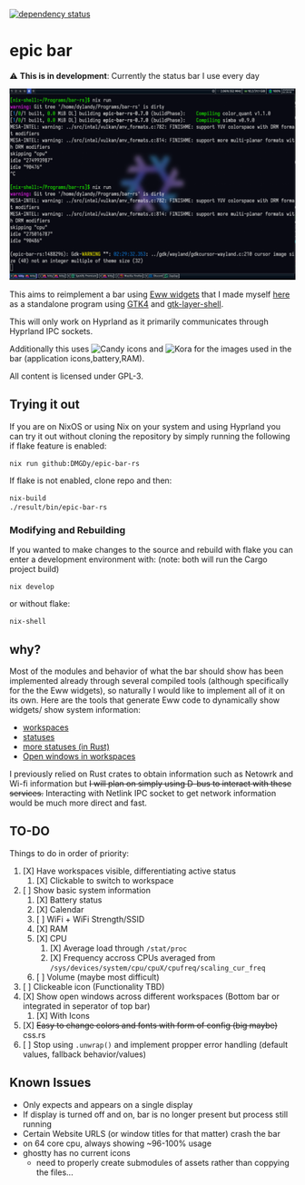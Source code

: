[![dependency status](https://deps.rs/repo/github/DMGDy/epic-bar-rs/status.svg)](https://deps.rs/repo/github/DMGDy/epic-bar-rs)

# epic bar

:warning: **This is in development**: Currently the status bar I use every day

![First progress image](sample/update2.png "Current State")


This aims to reimplement a bar using [Eww widgets](https://github.com/elkowar/eww) that I made myself 
[here](https://github.com/DMGDy/eww-bar) as a standalone program using [GTK4](https://docs.gtk.org/gtk4/) 
and [gtk-layer-shell](https://github.com/wmww/gtk-layer-shell). 

This will only work on Hyprland as it primarily
communicates through Hyprland IPC sockets.

Additionally this uses ![Candy icons](https://github.com/EliverLara/candy-icons) and ![Kora](https://github.com/bikass/kora) for the images used in the bar (application icons,battery,RAM).

All content is licensed under GPL-3.

## Trying it out
If you are on NixOS or using Nix on your system and using Hyprland you can try it out without cloning the repository
by simply running the following if flake feature is enabled:
```
nix run github:DMGDy/epic-bar-rs
```
If flake is not enabled, clone repo and then:
```
nix-build
./result/bin/epic-bar-rs
```

### Modifying and Rebuilding
If you wanted to make changes to the source and rebuild with flake you can enter a development environment with:
(note: both will run the Cargo project build)
```
nix develop
```
or without flake:
```
nix-shell
```

## why?

Most of the modules and behavior of what the bar should show has been implemented already through 
several compiled tools (although specifically for the the Eww widgets), so naturally I would like 
to implement all of it on its own. Here are the tools that generate Eww code to dynamically show widgets/
show system information:

* [workspaces](https://github.com/DMGDy/eww-workspaces)
* [statuses](https://github.com/DMGDy/statuses)
* [more statuses (in Rust)](https://github.com/DMGDy/statuses-rs)
* [Open windows in workspaces](https://github.com/DMGDy/eww-windows)

I previously relied on Rust crates to obtain information such as Netowrk and Wi-fi information but 
~~I will plan on simply using D-bus to interact with these services.~~
Interacting with Netlink IPC socket to get network information would be much more direct
and fast.

## TO-DO
Things to do in order of priority: 

1. [X] Have workspaces visible, differentiating active status
    1. [X] Clickable to switch to workspace
2. [ ] Show basic system information
    1. [X] Battery status
    2. [X] Calendar
    3. [ ] WiFi + WiFi Strength/SSID
    4. [X] RAM 
    5. [X] CPU
        1. [X] Average load through `/stat/proc`
        2. [X] Frequency accross CPUs averaged from `/sys/devices/system/cpu/cpuX/cpufreq/scaling_cur_freq`
    6. [ ] Volume (maybe most difficult)
3. [ ] Clickeable icon (Functionality TBD)
4. [X] Show open windows across different workspaces (Bottom bar or integrated in seperator of top bar)
    1. [X] With Icons
5. [X] ~~Easy to change colors and fonts with form of config (big maybe)~~ css.rs 
6. [ ] Stop using `.unwrap()` and implement propper error handling (default values, fallback behavior/values)

## Known Issues
* Only expects and appears on a single display
* If display is turned off and on, bar is no longer present but process still running
* Certain Website URLS (or window titles for that matter) crash the bar
* on 64 core cpu, always showing ~96-100% usage
* ghostty has no current icons
    * need to properly create submodules of assets rather than coppying the files...
